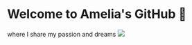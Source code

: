 # Welcome to Amelia's GitHub 👋
where I share my passion and dreams 
[![](https://img.shields.io/badge/LinkedIn-0077B5?style=for-the-badge&logo=linkedin&logoColor=white)](https://www.linkedin.com/in/amelia-tang/)
